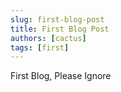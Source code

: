 ```yaml
---
slug: first-blog-post
title: First Blog Post
authors: [cactus]
tags: [first]
---
```


First Blog, Please Ignore